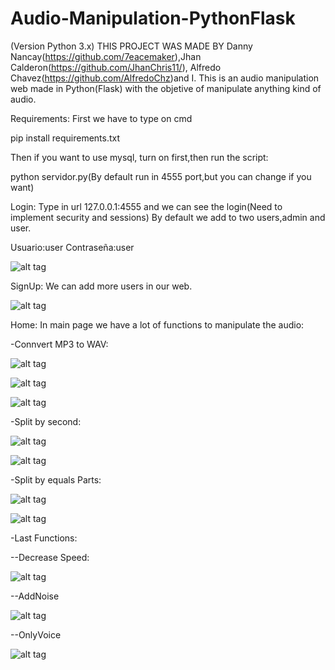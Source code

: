 # Audio-Manipulation-PythonFlask
(Version Python 3.x)
THIS PROJECT WAS MADE BY Danny Nancay(https://github.com/7eacemaker),Jhan Calderon(https://github.com/JhanChris11/),
Alfredo Chavez(https://github.com/AlfredoChz)and I.
This is an audio manipulation web made in Python(Flask) with the objetive of manipulate anything kind of audio.

Requirements:
First we have to type on cmd 

pip install requirements.txt

Then if you want to use mysql, turn on first,then run the script:

python servidor.py(By default run in 4555 port,but you can change if you want)

Login:
Type in url 127.0.0.1:4555 and we can see the login(Need to implement security and sessions)
By default we add to two users,admin and user.

Usuario:user
Contraseña:user

![alt tag](https://github.com/Yei-Linux/Audio-Manipulation-PythonFlask/imgs/Login.PNG)

SignUp:
We can add more users in our web.

![alt tag](https://github.com/Yei-Linux/Audio-Manipulation-PythonFlask/imgs/Registrar.PNG)

Home:
In main page we have a lot of functions to manipulate the audio:

-Connvert MP3 to WAV:

![alt tag](https://github.com/Yei-Linux/Audio-Manipulation-PythonFlask/imgs/Convert1.PNG)

![alt tag](https://github.com/Yei-Linux/Audio-Manipulation-PythonFlask/imgs/Convert2.PNG)

![alt tag](https://github.com/Yei-Linux/Audio-Manipulation-PythonFlask/imgs/Convert3.PNG)

-Split by second:

![alt tag](https://github.com/Yei-Linux/Audio-Manipulation-PythonFlask/imgs/DividirPorSeg.PNG)

![alt tag](https://github.com/Yei-Linux/Audio-Manipulation-PythonFlask/imgs/DividirPorSeg2.PNG)

-Split by equals Parts:

![alt tag](https://github.com/Yei-Linux/Audio-Manipulation-PythonFlask/imgs/DividirPorPartesIgu.PNG)

![alt tag](https://github.com/Yei-Linux/Audio-Manipulation-PythonFlask/imgs/DividirPorPartesIgu2.PNG)

-Last Functions:

--Decrease Speed:

![alt tag](https://github.com/Yei-Linux/Audio-Manipulation-PythonFlask/imgs/DisminuirVelocidad.PNG)

--AddNoise

![alt tag](https://github.com/Yei-Linux/Audio-Manipulation-PythonFlask/imgs/AgregarRuido.PNG)

--OnlyVoice

![alt tag](https://github.com/Yei-Linux/Audio-Manipulation-PythonFlask/imgs/SoloVoz.PNG)


